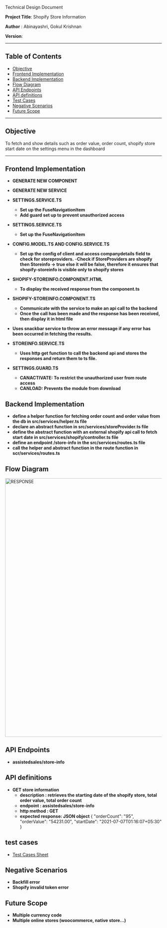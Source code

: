 Technical Design Document

**Project Title**: Shopify Store Information 

**Author** : Abinayashri, Gokul Krishnan

**Version**:

---

## Table of Contents

- [Objective](#Objective)
- [Frontend Implementation](#Frontend-Implementation)
- [Backend Implementation](#Backend-Implementation)
- [Flow Diagram](#Flow-Diagram)
- [API Endpoints](#API-Endpoints)
- [API definitions](#API-definitions)
- [Test Cases](#test-cases)
- [Negative Scenarios](#Negative-Scenarios)
- [Future Scope](#Future-Scope)

  
---

## **Objective**

  To fetch and show details such as order value, order count, shopify store start date on the settings menu in the dashboard
  
---

## **Frontend Implementation**

- **GENERATE NEW COMPONENT**

- **GENERATE NEW SERVICE**

- **SETTINGS.SERVICE.TS**
  - **Set up the FuseNavigationItem**
  - **Add guard set up to prevent unauthorized access**
 
- **SETTINGS.SERVICE.TS**
  - **Set up the FuseNavigationItem**

- **CONFIG.MODEL.TS AND CONFIG.SERVICE.TS**
  - **Set up the config of client and access companydetails field to check for storeproviders.**
  -**Check if StoreProviders are shopify then Storeinfo -> true else it will be false, therefore it ensures that shopify-storeinfo is visible only to shopify stores**
    
- **SHOPIFY-STOREINFO.COMPONENT.HTML**
  - **To display the received response from the component.ts**

- **SHOPIFY-STOREINFO.COMPONENT.TS**
  - **Communicate with the service to make an api call to the backend**
  - **Once the call has been made and the response has been received, then display it in html file**
- **Uses snackbar service to throw an error message if any error has been occurred in fetching the results.**
  
- **STOREINFO.SERVICE.TS**
  - **Uses http get function to call the backend api and stores the responses and return them to ts file.**

- **SETTINGS.GUARD.TS**
  - **CANACTIVATE: To restrict the unauthorized user from route access**
  - **CANLOAD: Prevents the module from download**

## **Backend Implementation**

- **define a helper function for fetching order count and order value from the db in src/services/helper.ts file**
- **declare an abstract function in src/services/storeProvider.ts file**
- **define the abstract function with an external shopify api call to fetch start date in src/services/shopify/controller.ts file**
- **define an endpoint /store-info in the src/services/routes.ts file**
- **call the helper and abstract function in the route function in scr/services/routes.ts**

## **Flow Diagram**
<img width="830" alt="RESPONSE" src="https://github.com/user-attachments/assets/5e7609f0-7ae1-4e42-9498-5e05c10372a5">

## **API Endpoints**
- **assistedsales/store-info**

## **API definitions**

- **GET store information**
	- **description : retrieves the starting date of the shopify store, total order value, total order count**
	- **endpoint :  assistedsales/store-info**
	- **http method : GET**
	- **expected response: JSON object**
		{
		    "orderCount": "95",
		    "orderValue": "54231.00",
		    "startDate": "2021-07-07T01:16:07+05:30"
		}



## **test cases**
- [Test Cases Sheet](https://docs.google.com/spreadsheets/d/15NVqq-XLavCbmZvw9VY_tzrJRTe7o6avAdgONywKpUo/edit?gid=0#gid=0)

## **Negative Scenarios**

- **Backfill error**
- **Shopify invalid token error**

## **Future Scope**

- **Multiple currency code**
- **Multiple online stores (woocommerce, native store...)**
